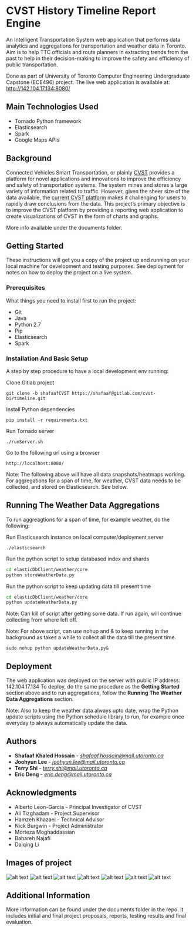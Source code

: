 # CVST History Timeline Report Engine

An Intelligent Transportation System web application that performs data analytics and aggregations for transportation and weather data in Toronto. Aim is to help TTC officials and route planners in extracting trends from the past to help in their decision-making to improve the safety and efficiency of public transportation.

Done as part of University of Toronto Computer Engineering Undergraduate Capstone (ECE496) project.
The live web application is available at: http://142.104.17.134:8080/

## Main Technologies Used

* Tornado Python framework
* Elasticsearch
* Spark
* Google Maps APIs

## Background

Connected Vehicles Smart Transportation, or plainly [CVST](http://cvst.ca/) provides a platform for novel applications
and innovations to improve the efficiency and safety of transportation systems. The system
mines and stores a large variety of information related to traffic. However, given the sheer size of
the data available, the [current CVST platform](http://portal.cvst.ca/) makes it challenging for users to rapidly draw
conclusions from the data. This project’s primary objective is to improve the CVST platform by
providing a reporting web application to create visualizations of CVST in the form of charts and
graphs.

More info available under the documents folder.

## Getting Started

These instructions will get you a copy of the project up and running on your local machine for development and testing purposes. See deployment for notes on how to deploy the project on a live system.

### Prerequisites

What things you need to install first to run the project:
* Git
* Java
* Python 2.7
* Pip
* Elasticsearch
* Spark

### Installation And Basic Setup

A step by step procedure to have a local development env running:

Clone Gitlab project
```
git clone -b shafaafCVST https://shafaaf@gitlab.com/cvst-bi/timeline.git
```

Install Python dependencies
```
pip install -r requirements.txt
```


Run Tornado server
```
./runServer.sh
```

Go to the following url using a browser
```
http://localhost:8080/
```

Note: The following above will have all data snapshots/heatmaps working. For aggregations for a span of time, for weather, CVST data needs to be collected, and stored on Elasticsearch. See below.


## Running The Weather Data Aggregations

To run aggreagtions for a span of time, for example weather, do the following:

Run Elasticsearch instance on local computer/deployment server
```
./elasticsearch
```

Run the python script to setup databased index and shards
```bash
cd elasticDbClient/weather/core
python storeWeatherData.py
```

Run the python script to keep updating data till present time
```bash
cd elasticDbClient/weather/core
python updateWeatherData.py
```
Note: Can kill of script after getting some data. If run again, will continue collecting from where left off.

Note: For above script, can use nohup and & to keep running in the background as takes a while to collect all the data till the present time.
```
sudo nohup python updateWeatherData.py&
```

## Deployment

The web application was deployed on the server with public IP address: 142.104.17.134
To deploy, do the same procedure as the **Getting Started** section above and to run aggregations, follow the **Running The Weather Data Aggregations** section.

Note: Also to keep the weather data always upto date, wrap the Python update scripts using the Python schedule library to run, for example once everyday to always automatically update the data.

## Authors

* **Shafaaf Khaled Hossain** - *shafaaf.hossain@mail.utoronto.ca*
* **Joohyun Lee** -  *joohyun.lee@mail.utoronto.ca*
* **Terry Shi** -  *terry.shi@mail.utoronto.ca*
* **Eric Deng** - *eric.deng@mail.utoronto.ca*


## Acknowledgments

* Alberto Leon-Garcia - Principal Investigator of CVST
* Ali Tizghadam - Project Supervisor
* Hamzeh Khazaei - Technical Advisor
* Nick Burgwin - Project Administrator
* Morteza Moghaddassian
* Bahareh Najafi
* Daiqing Li

## Images of project
![alt text](https://cloud.githubusercontent.com/assets/7485184/25778892/71c70dd8-32d9-11e7-8112-770cbdb7e3e2.png)
![alt text](https://cloud.githubusercontent.com/assets/7485184/25778894/71c9f034-32d9-11e7-9767-7c2d414122ad.png)
![alt text](https://cloud.githubusercontent.com/assets/7485184/25778897/71da79b8-32d9-11e7-8805-d69425d26896.png)
![alt text](https://cloud.githubusercontent.com/assets/7485184/25778901/71dd55fc-32d9-11e7-9cb9-99319b43174a.png)
![alt text](https://cloud.githubusercontent.com/assets/7485184/25778900/71dcd0aa-32d9-11e7-8965-c6851e73d2cc.png)
![alt text](https://cloud.githubusercontent.com/assets/7485184/25778899/71dcbb24-32d9-11e7-9be5-9c4245d9e788.png)
![alt text](https://cloud.githubusercontent.com/assets/7485184/25778964/c7c2f782-32da-11e7-98ae-78539ca25081.png)


## Additional Information

More information can be found under the documents folder in the repo. It includes initial and final project proposals, reports, testing results and final evaluation.
